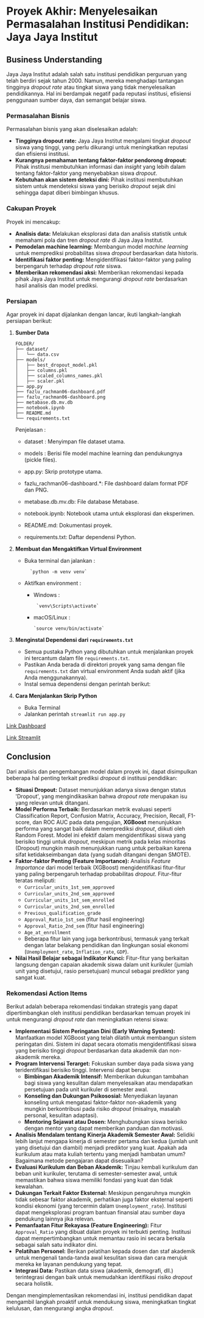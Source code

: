 # Proyek Akhir: Menyelesaikan Permasalahan Institusi Pendidikan: Jaya Jaya Institut

## Business Understanding

Jaya Jaya Institut adalah salah satu institusi pendidikan perguruan yang telah berdiri sejak tahun 2000. Namun, mereka menghadapi tantangan tingginya *dropout rate* atau tingkat siswa yang tidak menyelesaikan pendidikannya. Hal ini berdampak negatif pada reputasi institusi, efisiensi penggunaan sumber daya, dan semangat belajar siswa.

### Permasalahan Bisnis

Permasalahan bisnis yang akan diselesaikan adalah:

*   **Tingginya dropout rate:** Jaya Jaya Institut mengalami tingkat *dropout* siswa yang tinggi, yang perlu dikurangi untuk meningkatkan reputasi dan efisiensi institusi.
*   **Kurangnya pemahaman tentang faktor-faktor pendorong dropout:** Pihak institusi membutuhkan informasi dan *insight* yang lebih dalam tentang faktor-faktor yang menyebabkan siswa *dropout*.
*   **Kebutuhan akan sistem deteksi dini:** Pihak institusi membutuhkan sistem untuk mendeteksi siswa yang berisiko *dropout* sejak dini sehingga dapat diberi bimbingan khusus.

### Cakupan Proyek

Proyek ini mencakup:

*   **Analisis data:** Melakukan eksplorasi data dan analisis statistik untuk memahami pola dan tren *dropout rate* di Jaya Jaya Institut.
*   **Pemodelan machine learning:** Membangun model *machine learning* untuk memprediksi probabilitas siswa *dropout* berdasarkan data historis.
*   **Identifikasi faktor penting:** Mengidentifikasi faktor-faktor yang paling berpengaruh terhadap *dropout rate* siswa.
*   **Memberikan rekomendasi aksi:** Memberikan rekomendasi kepada pihak Jaya Jaya Institut untuk mengurangi *dropout rate* berdasarkan hasil analisis dan model prediksi.

### Persiapan

Agar proyek ini dapat dijalankan dengan lancar, ikuti langkah-langkah persiapan berikut:

1.  **Sumber Data**

    ```
    FOLDER/
    ├── dataset/
    │   └── data.csv
    ├── models/
    │   ├── best_dropout_model.pkl
    │   ├── columns.pkl
    │   ├── scaled_columns_names.pkl
    │   ├── scaler.pkl
    ├── app.py
    ├── fazlu_rachman06-dashboard.pdf
    ├── fazlu_rachman06-dashboard.png
    ├── metabase.db.mv.db
    ├── notebook.ipynb
    ├── README.md
    └── requirements.txt
    ```

    Penjelasan :

    *   dataset : Menyimpan file dataset utama.

    *   models : Berisi file model machine learning dan pendukungnya (pickle files).

    *   app.py: Skrip prototype utama.

    *   fazlu_rachman06-dashboard.*: File dashboard dalam format PDF dan PNG.

    *   metabase.db.mv.db: File database Metabase.

    *   notebook.ipynb: Notebook utama untuk eksplorasi dan eksperimen.

    *   README.md: Dokumentasi proyek.

    *   requirements.txt: Daftar dependensi Python.


2.  **Membuat dan Mengaktifkan Virtual Environment**
    *   Buka terminal dan jalankan :
        
              `python -m venv venv`
    *   Aktifkan environment :
        -   Windows :

                 `venv\Scripts\activate`
        -   macOS/Linux :

                `source venv/bin/activate`

3.  **Menginstal Dependensi dari `requirements.txt`**
    *   Semua pustaka Python yang dibutuhkan untuk menjalankan proyek ini tercantum dalam file `requirements.txt`.
    *   Pastikan Anda berada di direktori proyek yang sama dengan file `requirements.txt` dan virtual environment Anda sudah aktif (jika Anda menggunakannya).
    *   Instal semua dependensi dengan perintah berikut:

4.  **Cara Menjalankan Skrip Python**
    *   Buka Terminal
    *   Jalankan perintah `streamlit run app.py`

[Link Dashboard](https://lookerstudio.google.com/reporting/05405c4b-b229-4e12-95d2-55221015be37)

[Link Streamlit](https://datasciencesubmission2-9vr6g4agykbb7mstfhdch5.streamlit.app)


## Conclusion

Dari analisis dan pengembangan model dalam proyek ini, dapat disimpulkan beberapa hal penting terkait prediksi *dropout* di institusi pendidikan:

*   **Situasi Dropout:** Dataset menunjukkan adanya siswa dengan status 'Dropout', yang mengindikasikan bahwa *dropout rate* merupakan isu yang relevan untuk ditangani.
*   **Model Performa Terbaik:** Berdasarkan metrik evaluasi seperti Classification Report, Confusion Matrix, Accuracy, Precision, Recall, F1-score, dan ROC AUC pada data pengujian, **XGBoost** menunjukkan performa yang sangat baik dalam memprediksi *dropout*, diikuti oleh Random Forest. Model ini efektif dalam mengidentifikasi siswa yang berisiko tinggi untuk *dropout*, meskipun metrik pada kelas minoritas (Dropout) mungkin masih menunjukkan ruang untuk perbaikan karena sifat ketidakseimbangan data (yang sudah ditangani dengan SMOTE).
*   **Faktor-faktor Penting (Feature Importance):** Analisis *Feature Importance* dari model terbaik (XGBoost) mengidentifikasi fitur-fitur yang paling berpengaruh terhadap probabilitas *dropout*. Fitur-fitur teratas meliputi:
    *   `Curricular_units_1st_sem_approved`
    *   `Curricular_units_2nd_sem_approved`
    *   `Curricular_units_1st_sem_enrolled`
    *   `Curricular_units_2nd_sem_enrolled`
    *   `Previous_qualification_grade`
    *   `Approval_Ratio_1st_sem` (fitur hasil engineering)
    *   `Approval_Ratio_2nd_sem` (fitur hasil engineering)
    *   `Age_at_enrollment`
    *   Beberapa fitur lain yang juga berkontribusi, termasuk yang terkait dengan latar belakang pendidikan dan lingkungan sosial ekonomi (`Unemployment_rate`, `Inflation_rate`, `GDP`).
*   **Nilai Hasil Belajar sebagai Indikator Kunci:** Fitur-fitur yang berkaitan langsung dengan capaian akademik siswa dalam unit kurikuler (jumlah unit yang disetujui, rasio persetujuan) muncul sebagai prediktor yang sangat kuat.

### Rekomendasi Action Items

Berikut adalah beberapa rekomendasi tindakan strategis yang dapat dipertimbangkan oleh institusi pendidikan berdasarkan temuan proyek ini untuk mengurangi *dropout rate* dan meningkatkan retensi siswa:

*   **Implementasi Sistem Peringatan Dini (Early Warning System):** Manfaatkan model XGBoost yang telah dilatih untuk membangun sistem peringatan dini. Sistem ini dapat secara otomatis mengidentifikasi siswa yang berisiko tinggi *dropout* berdasarkan data akademik dan non-akademik mereka.
*   **Program Intervensi Terarget:** Fokuskan sumber daya pada siswa yang teridentifikasi berisiko tinggi. Intervensi dapat berupa:
    *   **Bimbingan Akademik Intensif:** Memberikan dukungan tambahan bagi siswa yang kesulitan dalam menyelesaikan atau mendapatkan persetujuan pada unit kurikuler di semester awal.
    *   **Konseling dan Dukungan Psikososial:** Menyediakan layanan konseling untuk mengatasi faktor-faktor non-akademik yang mungkin berkontribusi pada risiko *dropout* (misalnya, masalah personal, kesulitan adaptasi).
    *   **Mentoring Sejawat atau Dosen:** Menghubungkan siswa berisiko dengan mentor yang dapat memberikan panduan dan motivasi.
*   **Analisis Mendalam tentang Kinerja Akademik Semester Awal:** Selidiki lebih lanjut mengapa kinerja di semester pertama dan kedua (jumlah unit yang disetujui dan diambil) menjadi prediktor yang kuat. Apakah ada kurikulum atau mata kuliah tertentu yang menjadi hambatan umum? Bagaimana metode pengajaran dapat disesuaikan?
*   **Evaluasi Kurikulum dan Beban Akademik:** Tinjau kembali kurikulum dan beban unit kurikuler, terutama di semester-semester awal, untuk memastikan bahwa siswa memiliki fondasi yang kuat dan tidak kewalahan.
*   **Dukungan Terkait Faktor Eksternal:** Meskipun pengaruhnya mungkin tidak sebesar faktor akademik, perhatikan juga faktor eksternal seperti kondisi ekonomi (yang tercermin dalam `Unemployment_rate`). Institusi dapat mengeksplorasi program bantuan finansial atau sumber daya pendukung lainnya jika relevan.
*   **Pemanfaatan Fitur Rekayasa (Feature Engineering):** Fitur `Approval_Ratio` yang dibuat dalam proyek ini terbukti penting. Institusi dapat mempertimbangkan untuk memantau rasio ini secara berkala sebagai salah satu indikator dini.
*   **Pelatihan Personel:** Berikan pelatihan kepada dosen dan staf akademik untuk mengenali tanda-tanda awal kesulitan siswa dan cara merujuk mereka ke layanan pendukung yang tepat.
*   **Integrasi Data:** Pastikan data siswa (akademik, demografi, dll.) terintegrasi dengan baik untuk memudahkan identifikasi risiko *dropout* secara holistik.

Dengan mengimplementasikan rekomendasi ini, institusi pendidikan dapat mengambil langkah proaktif untuk mendukung siswa, meningkatkan tingkat kelulusan, dan mengurangi angka *dropout*.